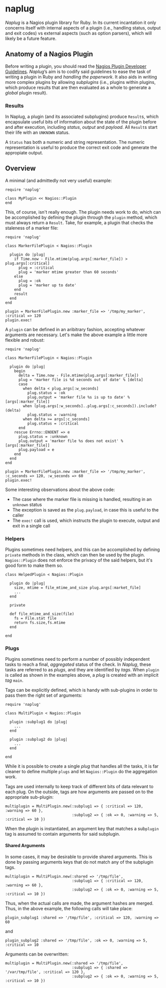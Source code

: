 # naplug

*Naplug* is a Nagios plugin library for Ruby. In its current incantation it only concerns itself with internal aspects of a plugin (i.e., handling status, output and exit codes) vs external aspects (such as option parsers), which will likely be a future feature.

## Anatomy of a Nagios Plugin

Before writing a plugin, you should read the [Nagios Plugin Developer Guidelines](http://nagiosplug.sourceforge.net/developer-guidelines.html). *Naplug*’s aim is to codify said guidelines to ease the task of writing a plugin in Ruby and _handling the paperwork_. It also aids in writing more complex plugins by allowing _subplugins_ (i.e., plugins within plugins, which produce results that are then evaluated as a whole to generate a _global_ plugin result).

### Results

In Naplug, a plugin (and its associated subplugins) produce `Result`s, which encapsulate useful bits of information about the state of the plugin before and after execution, including *status*, *output* and *payload*. All `Result`s start their life with an `UNKNOWN` status.

A `Status` has both a numeric and string representation. The numeric representation is useful to produce the correct exit code and generate the appropiate output.

## Overview

A minimal (and admittedly not very useful) example:

    require 'naplug'
    
    class MyPlugin << Nagios::Plugin
    end
    
This, of course, isn't really enough. The plugin needs work to do, which can be accomplished by defining the plugin through the `plugin` method, which must always return a `Result`. Take, for example, a plugin that checks the staleness of a marker file: 

    require 'naplug'

	class MarkerFilePlugin < Nagios::Plugin

  	  plugin do |plug|
	    if Time.now - File.mtime(plug.args[:marker_file]) > plug.args[:critical]
	      plug = :critical
	      plug = 'marker mtime greater than 60 seconds'
  	    else
  	      plug = :ok
  	      plug = 'marker up to date'
  	    end
 	    result
      end
	end

	plugin = MarkerFilePlugin.new :marker_file => '/tmp/my_marker', :critical => 120
	plugin.exec!    

A `plugin` can be defined in an aribitrary fashion, accepting whatever arguments are necessary. Let's make the above example a little more flexible and robust:

    require 'naplug'

	class MarkerFilePlugin < Nagios::Plugin

  	  plugin do |plug|
        begin
          delta = Time.now - File.mtime(plug.args[:marker_file])
          plug = 'marker file is %d seconds out of date' % [delta]
          case
            when delta < plug.args[:w_seconds]
              plug.status = :ok
              plug.output = 'marker file %s is up to date' % [args[:marker_file]]
            when (plug.args[:w_seconds]..plug.args[:c_seconds]).include?(delta)
              plug.status = :warning
            when delta >= args[:c_seconds]
              plug.status = :critical
          end
        rescue Errno::ENOENT => e
          plug.status = :unknown
          plug.output = 'marker file %s does not exist' % [args[:marker_file]]
          plug.payload = e
        end
      end
    end

    plugin = MarkerFilePlugin.new :marker_file => '/tmp/my_marker', :c_seconds => 120, :w_seconds => 60
    plugin.exec!

Some interesting observations about the above code:

* The case where the marker file is missing is handled, resulting in an `unknown` status
* The exception is saved as the `plug.payload`, in case this is useful to the caller
* The `exec!` call is used, which instructs the plugin to execute, output and exit in a single call

### Helpers

Plugins sometimes need helpers, and this can be accomplished by defining `private` methods in the class, which can then be used by the plugin. `Nagios::Plugin` does not enforce the privacy of the said helpers, but it's good form to make them so.
   
    class HelpedPlugin < Nagios::Plugin
    
      plugin do |plug|
        size, mtime = file_mtime_and_size plug.args[:market_file]
        ... 
      end
      
      private
      
      def file_mtime_and_size(file)
        fs = File.stat file 
        return fs.size,fs.mtime
      end
      
    end
     
### Plugs
 
Plugins sometimes need to perform a number of possibly independent tasks to reach a final, _aggregated_ status of the check. In *Naplug*, these tasks are referred to as *plugs*, and they are identified by *tags*. When `plugin` is called as shown in the examples above, a *plug* is created with an implicit _tag_ `main`.

Tags can be explicitly defined, which is handy with sub-plugins in order to pass them the right set of arguments:

    require 'naplug'
    
    class MultiPlugin < Nagios::Plugin
    
      plugin :subplug1 do |plug|
        ...
      end
      
      plugin :subplug2 do |plug|
        ...
      end
      
    end

While it is possible to create a single *plug* that handles all the tasks, it is far cleaner to define multiple `plugs` and let `Nagios::Plugin` do the aggregation work.

Tags are used internally to keep track of different bits of data relevant to each plug. On the outside, tags are how arguments are passed on to the appropriate sub-plugin:

	multiplugin = MultiPlugin.new(:subplug1 => { :critical => 120, :warning => 60 }, 
                                  :subplug2 => { :ok => 0, :warning => 5, :critical => 10 })

When the plugin is instantiated, an argument key that matches a sub`plugin` tag is assumed to contain arguments for said subplugin.

#### Shared Arguments

In some cases, it may be desirable to provide shared arguments. This is done by passing arguments keys that do not match any of the subplugin tags.

	multiplugin = MultiPlugin.new(:shared => '/tmp/file',
	                              :subplug1 => { :critical => 120, :warning => 60 }, 
                                  :subplug2 => { :ok => 0, :warning => 5, :critical => 10 })


Thus, when the actual calls are made, the argument hashes are merged. Thus, in the above example, the following calls will take place:

    plugin_subplug1 :shared => '/tmp/file', :critical => 120, :warning => 60

and

    plugin_subplug2 :shared => '/tmp/file', :ok => 0, :warning => 5, :critical => 10

Arguments can be overwritten:

    multiplugin = MultiPlugin.new(:shared => '/tmp/file', 
                                  :subplug1 => { :shared => '/var/tmp/file', :critical => 120 },
                                  :subplug2 => { :ok => 0, :warning => 5, :critical => 10 })

 
                                 

      
  